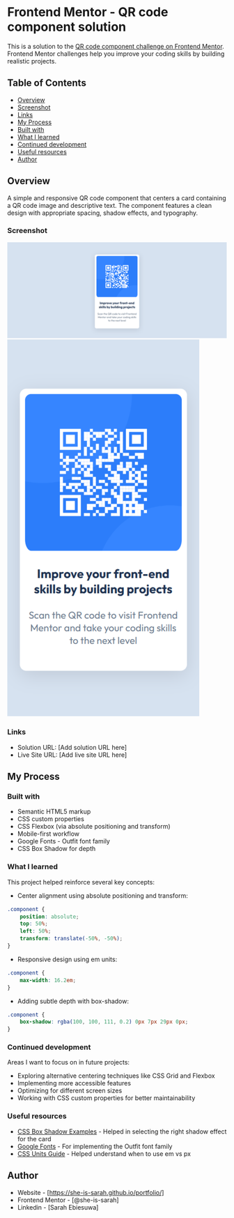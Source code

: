 # Frontend Mentor - QR code component solution

This is a solution to the [QR code component challenge on Frontend Mentor](https://www.frontendmentor.io/challenges/qr-code-component-iux_sIO_H). Frontend Mentor challenges help you improve your coding skills by building realistic projects.

## Table of Contents

  - [Overview](#overview)
  - [Screenshot](#screenshot)
  - [Links](#links)
  - [My Process](#my-process)
  - [Built with](#built-with)
  - [What I learned](#what-i-learned)
  - [Continued development](#continued-development)
  - [Useful resources](#useful-resources)
  - [Author](#author)

## Overview

A simple and responsive QR code component that centers a card containing a QR code image and descriptive text. The component features a clean design with appropriate spacing, shadow effects, and typography.

### Screenshot

![desktopview](./img/desktopshot.png)
![mobileview](./img/mobileshot.png)


### Links

- Solution URL: [Add solution URL here]
- Live Site URL: [Add live site URL here]

## My Process

### Built with

- Semantic HTML5 markup
- CSS custom properties
- CSS Flexbox (via absolute positioning and transform)
- Mobile-first workflow
- Google Fonts - Outfit font family
- CSS Box Shadow for depth

### What I learned

This project helped reinforce several key concepts:

- Center alignment using absolute positioning and transform:
```css
.component {
    position: absolute;
    top: 50%;
    left: 50%;
    transform: translate(-50%, -50%);
}
```

- Responsive design using em units:
```css
.component {
    max-width: 16.2em;
}
```

- Adding subtle depth with box-shadow:
```css
.component {
    box-shadow: rgba(100, 100, 111, 0.2) 0px 7px 29px 0px;
}
```

### Continued development

Areas I want to focus on in future projects:

- Exploring alternative centering techniques like CSS Grid and Flexbox
- Implementing more accessible features
- Optimizing for different screen sizes
- Working with CSS custom properties for better maintainability

### Useful resources

- [CSS Box Shadow Examples](https://getcssscan.com/css-box-shadow-examples) - Helped in selecting the right shadow effect for the card
- [Google Fonts](https://fonts.google.com) - For implementing the Outfit font family
- [CSS Units Guide](https://www.w3schools.com/cssref/css_units.asp) - Helped understand when to use em vs px

## Author

- Website - [https://she-is-sarah.github.io/portfolio/]
- Frontend Mentor - [@she-is-sarah]
- Linkedin - [Sarah Ebiesuwa]
